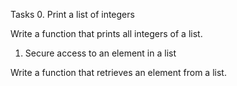 Tasks
0. Print a list of integers

Write a function that prints all integers of a list.

1. Secure access to an element in a list

Write a function that retrieves an element from a list.
